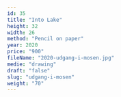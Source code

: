 ```yaml
---
id: 35
title: "Into Lake"
height: 32
width: 26
method: "Pencil on paper"
year: 2020
price: "900"
fileName: "2020-udgang-i-mosen.jpg"
medie: "drawing"
draft: "false"
slug: "udgang-i-mosen"
weight: "70"
---
```


